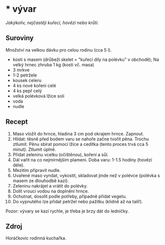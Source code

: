 # * vývar

_Jakýkoliv, nejčastěji kuřeci, hovězí nebo krůtí._

## Suroviny

Množství na velkou dávku pro celou rodinu (cca 5 l).

 * kosti s masem (drůbeží skelet = "kuřecí díly na polévku" v obchodě); Na velký
   hrnec zhruba 1 kg (kosti vč. masa)
 * 3 mrkve
 * 1-2 petržele
 * kousek celeru
 * 4 ks nové koření celé
 * 4 ks pepř celý
 * velká polévková lžíce soli
 * voda
 * nudle

## Recept

 1. Maso vložit do hrnce, hladina 3 cm pod okrajem hrnce. Zapnout.
 2. Hlídat: těsně před bodem varu se nahoře začne tvořit pěna. Trochu ztlumit.
    Pěnu sbírat pomocí lžíce a cedítka (tento proces trvá cca 5 minut). Ztlumit
    úplně.
 3. Přidat zeleninu vcelku (očištěnou), koření a sůl.
 4. Dál vařit na co nejmírnějším plameni. Doba varu: 1-1.5 hodiny (hovězí déle).
 5. Mezitím připravit nudle.
 6. Uvařené maso vyndat, vykostit, skladovat jinde než v polévce (polévka s masem
    ze dlouhodbě kazí).
 7. Zeleninu nakrájet a vrátit do polévky.
 8. Dolít vroucí vodou na doplnění hrnce.
 9. Ochutnat, dosolit podle potřeby, případně přidat vegetu.
 10. Do vypnutého lze přidat petržel nebo pažitku (klidně až na talíř).

Pozor: vývary se kazí rychle, je třeba je brzy dát do ledničky.

## Zdroj

Horáčkovic rodinná kuchařka.
